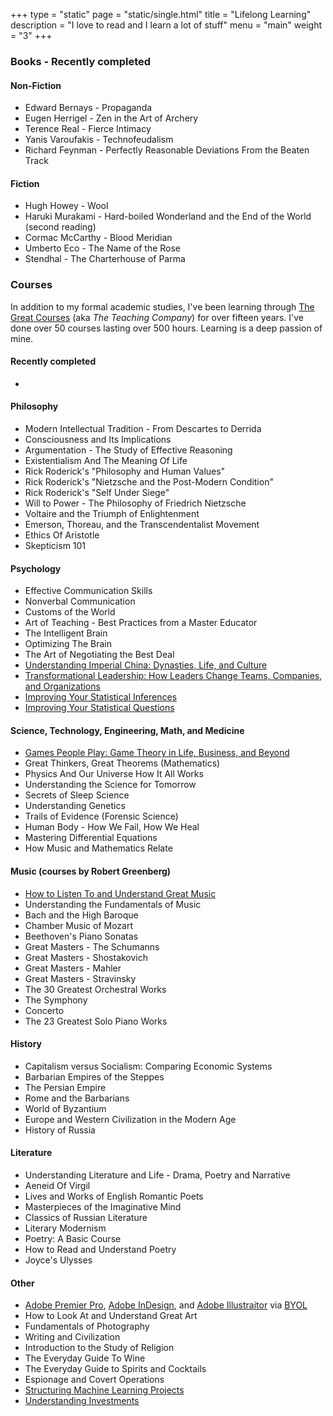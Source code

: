 +++
type = "static"
page = "static/single.html"
title = "Lifelong Learning"
description = "I love to read and I learn a lot of stuff"
menu = "main"
weight = "3"
+++

### Books - Recently completed  

#### Non-Fiction  

* Edward Bernays - Propaganda  
* Eugen Herrigel - Zen in the Art of Archery
* Terence Real - Fierce Intimacy  
* Yanis Varoufakis - Technofeudalism  
* Richard Feynman - Perfectly Reasonable Deviations From the Beaten Track

#### Fiction  

* Hugh Howey - Wool    
* Haruki Murakami - Hard-boiled Wonderland and the End of the World (second reading)    
* Cormac McCarthy - Blood Meridian  
* Umberto Eco - The Name of the Rose  
* Stendhal - The Charterhouse of Parma  

### Courses  

In addition to my formal academic studies, I've been learning through [The Great Courses](https://www.thegreatcourses.com/) (aka *The Teaching Company*) for over fifteen years. I've done over 50 courses lasting over 500 hours. Learning is a deep passion of mine.

#### Recently completed

* 

#### Philosophy

* Modern Intellectual Tradition - From Descartes to Derrida
* Consciousness and Its Implications
* Argumentation - The Study of Effective Reasoning
* Existentialism And The Meaning Of Life
* Rick Roderick's "Philosophy and Human Values"
* Rick Roderick's "Nietzsche and the Post-Modern Condition"
* Rick Roderick's "Self Under Siege"
* Will to Power - The Philosophy of Friedrich Nietzsche
* Voltaire and the Triumph of Enlightenment
* Emerson, Thoreau, and the Transcendentalist Movement
* Ethics Of Aristotle
* Skepticism 101

#### Psychology

* Effective Communication Skills
* Nonverbal Communication
* Customs of the World
* Art of Teaching - Best Practices from a Master Educator
* The Intelligent Brain
* Optimizing The Brain
* The Art of Negotiating the Best Deal  
* [Understanding Imperial China: Dynasties, Life, and Culture](https://www.thegreatcourses.com/courses/understanding-imperial-china-dynasties-life-and-culture.html)  
* [Transformational Leadership: How Leaders Change Teams, Companies, and Organizations](https://www.thegreatcourses.com/courses/transformational-leadership-how-leaders-change-teams-companies-and-organizations.html)  
* [Improving Your Statistical Inferences](https://www.coursera.org/learn/statistical-inferences?)  
* [Improving Your Statistical Questions](https://www.coursera.org/learn/improving-statistical-questions)  

#### Science, Technology, Engineering, Math, and Medicine

* [Games People Play: Game Theory in Life, Business, and Beyond](https://www.thegreatcourses.com/courses/games-people-play-game-theory-in-life-business-and-beyond.html)  
* Great Thinkers, Great Theorems (Mathematics)
* Physics And Our Universe How It All Works
* Understanding the Science for Tomorrow
* Secrets of Sleep Science
* Understanding Genetics
* Trails of Evidence (Forensic Science)
* Human Body - How We Fail, How We Heal
* Mastering Differential Equations
* How Music and Mathematics Relate

#### Music (courses by Robert Greenberg)

* [How to Listen To and Understand Great Music](https://robertgreenbergmusic.com/download/listen-understand-great-music/)  
* Understanding the Fundamentals of Music
* Bach and the High Baroque
* Chamber Music of Mozart
* Beethoven's Piano Sonatas
* Great Masters - The Schumanns
* Great Masters - Shostakovich
* Great Masters - Mahler
* Great Masters - Stravinsky
* The 30 Greatest Orchestral Works
* The Symphony
* Concerto
* The 23 Greatest Solo Piano Works    

#### History

* Capitalism versus Socialism: Comparing Economic Systems
* Barbarian Empires of the Steppes
* The Persian Empire
* Rome and the Barbarians
* World of Byzantium
* Europe and Western Civilization in the Modern Age
* History of Russia

#### Literature

* Understanding Literature and Life - Drama, Poetry and Narrative
* Aeneid Of Virgil
* Lives and Works of English Romantic Poets
* Masterpieces of the Imaginative Mind
* Classics of Russian Literature
* Literary Modernism
* Poetry: A Basic Course
* How to Read and Understand Poetry
* Joyce's Ulysses

#### Other

* [Adobe Premier Pro](https://youtu.be/MqwlW76sFCM), [Adobe InDesign](https://youtu.be/RXRT3dHu6_o), and [Adobe Illustraitor](https://youtu.be/Ib8UBwu3yGA) via [BYOL](https://www.bringyourownlaptop.com/)  
* How to Look At and Understand Great Art
* Fundamentals of Photography
* Writing and Civilization
* Introduction to the Study of Religion
* The Everyday Guide To Wine
* The Everyday Guide to Spirits and Cocktails
* Espionage and Covert Operations  
* [Structuring Machine Learning Projects](https://www.coursera.org/learn/machine-learning-projects/)  
* [Understanding Investments](https://www.thegreatcourses.com/courses/understanding-investments.html)

